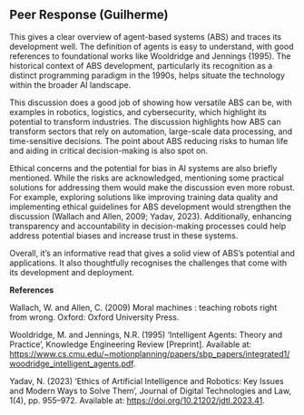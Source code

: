 ## Peer Response (Guilherme) 

This gives a clear overview of agent-based systems (ABS) and traces its development well. The definition of agents is easy to understand, with good references to foundational works like Wooldridge and Jennings (1995). The historical context of ABS development, particularly its recognition as a distinct programming paradigm in the 1990s, helps situate the technology within the broader AI landscape.

This discussion does a good job of showing how versatile ABS can be, with examples in robotics, logistics, and cybersecurity, which highlight its potential to transform industries. The discussion highlights how ABS can transform sectors that rely on automation, large-scale data processing, and time-sensitive decisions. The point about ABS reducing risks to human life and aiding in critical decision-making is also spot on.

Ethical concerns and the potential for bias in AI systems are also briefly mentioned. While the risks are acknowledged, mentioning some practical solutions for addressing them would make the discussion even more robust. For example, exploring solutions like improving training data quality and implementing ethical guidelines for ABS development would strengthen the discussion (Wallach and Allen, 2009; Yadav, 2023). Additionally, enhancing transparency and accountability in decision-making processes could help address potential biases and increase trust in these systems.

Overall, it’s an informative read that gives a solid view of ABS’s potential and applications. It also thoughtfully recognises the challenges that come with its development and deployment.


**References**

Wallach, W. and Allen, C. (2009) Moral machines : teaching robots right from wrong. Oxford: Oxford University Press.

Wooldridge, M. and Jennings, N.R. (1995) ‘Intelligent Agents: Theory and Practice’, Knowledge Engineering Review [Preprint]. Available at: https://www.cs.cmu.edu/~motionplanning/papers/sbp_papers/integrated1/woodridge_intelligent_agents.pdf.

Yadav, N. (2023) ‘Ethics of Artificial Intelligence and Robotics: Key Issues and Modern Ways to Solve Them’, Journal of Digital Technologies and Law, 1(4), pp. 955–972. Available at: https://doi.org/10.21202/jdtl.2023.41.

